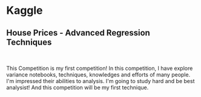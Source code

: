 <h1>Kaggle</h1>
<h2>House Prices - Advanced Regression Techniques</h2>
<br>
<p>
This Competition is my first competition!
In this competition, I have explore variance notebooks, techniques, knowledges and efforts of many people. I'm impressed their abilities to analysis.
I'm going to study hard and be best analysist!
And this competition will be my first technique.
</p>